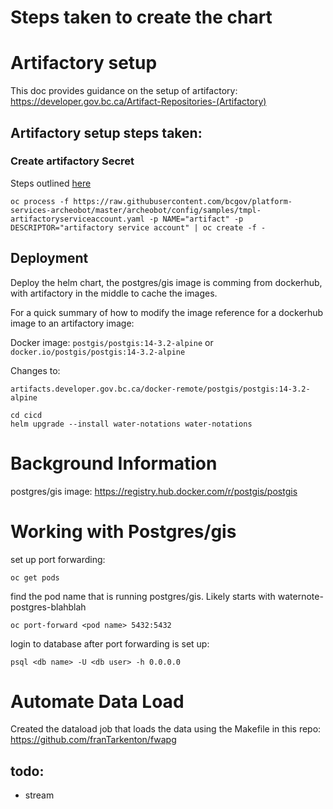 # Steps taken to create the chart

# Artifactory setup
This doc provides guidance on the setup of artifactory:
https://developer.gov.bc.ca/Artifact-Repositories-(Artifactory)

## Artifactory setup steps taken:

### Create artifactory Secret

Steps outlined [here](https://developer.gov.bc.ca/Artifact-Repositories-(Artifactory)#can-we-have-more-than-one-artifactory-service-account)

```
oc process -f https://raw.githubusercontent.com/bcgov/platform-services-archeobot/master/archeobot/config/samples/tmpl-artifactoryserviceaccount.yaml -p NAME="artifact" -p DESCRIPTOR="artifactory service account" | oc create -f -
```


## Deployment

Deploy the helm chart, the postgres/gis image is comming from dockerhub, with
artifactory in the middle to cache the images.

For a quick summary of how to modify the image reference for a dockerhub image
to an artifactory image:

Docker image:
`postgis/postgis:14-3.2-alpine` or `docker.io/postgis/postgis:14-3.2-alpine`

Changes to:
```
artifacts.developer.gov.bc.ca/docker-remote/postgis/postgis:14-3.2-alpine
```

```
cd cicd
helm upgrade --install water-notations water-notations
```

# Background Information

postgres/gis image:
https://registry.hub.docker.com/r/postgis/postgis


# Working with Postgres/gis

set up port forwarding:

`oc get pods`

find the pod name that is running postgres/gis.  Likely starts with waternote-postgres-blahblah

`oc port-forward <pod name> 5432:5432`

login to database after port forwarding is set up:

`psql <db name> -U <db user> -h 0.0.0.0`

# Automate Data Load

Created the dataload job that loads the data using the Makefile in this repo:
https://github.com/franTarkenton/fwapg

## todo:
* stream


